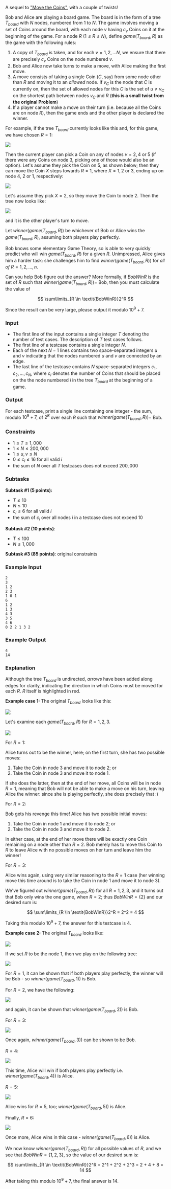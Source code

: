 A sequel to ["Move the Coins"](https://www.hackerrank.com/challenges/move-the-coins/problem), with a couple of twists!

Bob and Alice are playing a board game.  The board is in the form of a tree $T_{\textit{board}}$ with $N$ nodes, numbered from $1$ to $N$. The game involves moving a set of Coins around the board, with each node $v$ having $c_v$ Coins on it at the beginning of the game. For a node $R$ ($1 \le R \le N)$, define $\textit{game}(T_{\textit{board}}, R)$ as the game with the following rules:

1. A copy of $T_{\textit{board}}$ is taken, and for each $v=1,2,\dots N$, we ensure that there are precisely $c_v$ Coins on the node numbered $v$.
2. Bob and Alice now take turns to make a move, with Alice making the first move.
3. A move consists of taking a single Coin ($C$, say) from some node other than $R$ and moving it to an *allowed* node. If $v_C$ is the node that $C$ is currently on, then the set of allowed nodes for this $C$ is the set of $u \ne v_C$ on the shortest path between nodes $v_C$ and $R$ (**this is a small twist from the original Problem**)
4. If a player cannot make a move on their turn (i.e. because all the Coins are on node $R$), then the game ends and the other player is declared the winner.

For example, if the tree $T_{\textit{board}}$ currently looks like this and, for this game, we have chosen $R=1$:

![](http://campus.codechef.com/SITJMADM/content/COUNTREE-move-example-1of3.png)

Then the current player can pick a Coin on any of nodes $v = 2, 4$ or $5$ (if there were any Coins on node $3$, picking one of those would also be an option). Let's assume they pick the Coin on $5$, as shown below; then they can move the Coin $X$ steps towards $R=1$, where $X=1,2$ or $3$, ending up on node $4$, $2$ or $1$, respectively:

![](http://campus.codechef.com/SITJMADM/content/COUNTREE-move-example-2of3.png)

Let's assume they pick $X=2$, so they move the Coin to node $2$. Then the tree now looks like:

![](http://campus.codechef.com/SITJMADM/content/COUNTREE-move-example-3of3.png)

and it is the other player's turn to move.

Let $\textit{winner}(\textit{game}(T_{\textit{board}}, R))$ be whichever of Bob or Alice wins the $\textit{game}(T_{\textit{board}}, R)$, assuming both players play perfectly.

Bob knows some elementary Game Theory, so is able to very quickly predict who will win $\textit{game}(T_{\textit{board}}, R)$ for a given $R$. Unimpressed, Alice gives him a harder task: she challenges him to find $\textit{winner}(\textit{game}(T_{\textit{board}}, R))$ for *all of* $R = 1, 2, \ldots , n$.

Can you help Bob figure out the answer? More formally, if $\textit{BobWinR}$ is the set of $R$ such that $\textit{winner}(\textit{game}(T_{\textit{board}}, R)) =$ Bob, then you must calculate the value of

$$
\sum\limits_{R \in \textit{BobWinR}}2^R
$$

Since the result can be very large, please output it modulo $10^9+7$.

### Input

- The first line of the input contains a single integer $T$ denoting the number of test cases. The description of $T$ test cases follows.
- The first line of a testcase contains a single integer $N$.
- Each of the next $N-1$ lines contains two space-separated integers $u$ and $v$ indicating that the nodes numbered $u$ and $v$ are connected by an edge.
- The last line of the testcase contains $N$ space-separated integers $c_1, c_2, \ldots , c_N$, where $c_i$ denotes the number of Coins that should be placed on the the node numbered $i$ in the tree $T_{\textit{board}}$ at the beginning of a game.

### Output

For each testcase, print a single line containing one integer - the sum, modulo $10^9+7$, of $2^R$ over each $R$ such that $\textit{winner}(\textit{game}(T_{\textit{board}}, R)) =$ Bob.

### Constraints 
- $1 \le T \le 1,000$
- $1 \le N \le 200,000$
- $1 \le u,v \le N$
- $0 \le c_i \le 16$ for all valid $i$
- the sum of $N$ over all $T$ testcases does not exceed $200,000$

### Subtasks
**Subtask #1 (5 points):** 

- $T \le 10$
- $N \le 10$
- $c_i \le 6$ for all valid $i$
- the sum of $c_i$ over all nodes $i$ in a testcase does not exceed $10$

**Subtask #2 (10 points)**: 

* $T \le 100$ 
* $N \le 1,000$

**Subtask #3 (85 points)**: original constraints

### Example Input

```
2
3 
1 2
2 3
1 0 1
6
1 2
1 3
4 3
3 5
4 6
0 2 2 1 3 2
```

### Example Output

```
4
14
```

### Explanation

Although the tree $T_{\textit{board}}$ is undirected, *arrows* have been added along edges for clarity, indicating the direction in which Coins must be moved for each $R$. $R$ itself is highlighted in red.

**Example case 1:** The original $T_{\textit{board}}$ looks like this:

![](http://campus.codechef.com/SITJMADM/content/COUNTREE-EX1-1of2.png)

Let's examine each $\textit{game}(T_{\textit{board}},R)$ for $R=1,2,3$.

![](http://campus.codechef.com/SITJMADM/content/COUNTREE-EX1-2of2.png)

For $R = 1$:

Alice turns out to be the winner, here; on the first turn, she has two possible moves:

1. Take the Coin in node $3$ and move it to node $2$; or
1. Take the Coin in node $3$ and move it to node $1$.

If she does the latter, then at the end of her move, all Coins will be in node $R=1$, meaning that Bob will not be able to make a move on his turn, leaving Alice the winner: since she is playing perfectly, she does precisely that :)

For $R = 2$:

Bob gets his revenge this time! Alice has two possible initial moves:

1. Take the Coin in node $1$ and move it to node $2$; or
1. Take the Coin in node $3$ and move it to node $2$.

In either case, at the end of her move there will be exactly one Coin remaining on a node other than $R = 2$.  Bob merely has to move this Coin to $R$ to leave Alice with no possible moves on her turn and leave him the winner!

For $R = 3$:

Alice wins again, using very similar reasoning to the $R = 1$ case (her winning move this time around is to take the Coin in node $1$ and move it to node $3$).

We've figured out $\textit{winner}(\textit{game}(T_{\textit{board}}, R))$ for all $R=1,2,3$, and it turns out that Bob only wins the one game, when $R=2$; thus $\textit{BobWinR}=\{2\}$ and our desired sum is:

$$
\sum\limits_{R \in \textit{BobWinR}}2^R = 2^2 = 4
$$

Taking this modulo $10^9+7$, the answer for this testcase is $4$.

**Example case 2:** The original $T_{\textit{board}}$ looks like:

![](http://campus.codechef.com/SITJMADM/content/COUNTREE-EX2-1of7.png)

If we set $R$ to be the node $1$, then we play on the following tree:

![](http://campus.codechef.com/SITJMADM/content/COUNTREE-EX2-2of7.png)

For $R = 1$, it can be shown that if both players play perfectly, the winner will be Bob - so $\textit{winner}(\textit{game}(T_{\textit{board}}, 1))$ is Bob.

For $R = 2$, we have the following:

![](http://campus.codechef.com/SITJMADM/content/COUNTREE-EX2-3of7.png)

and again, it can be shown that $\textit{winner}(\textit{game}(T_{\textit{board}}, 2))$ is Bob.


For $R = 3$:

![](http://campus.codechef.com/SITJMADM/content/COUNTREE-EX2-4of7.png)

Once again, $\textit{winner}(\textit{game}(T_{\textit{board}}, 3))$ can be shown to be Bob.

$R = 4$:


![](http://campus.codechef.com/SITJMADM/content/COUNTREE-EX2-5of7.png)

This time, Alice will win if both players play perfectly i.e. $\textit{winner}(\textit{game}(T_{\textit{board}}, 4))$ is Alice.

$R = 5$:

![](http://campus.codechef.com/SITJMADM/content/COUNTREE-EX2-6of7.png)

Alice wins for $R = 5$, too; $\textit{winner}(\textit{game}(T_{\textit{board}}, 5))$ is Alice.

Finally, $R = 6$:

![](http://campus.codechef.com/SITJMADM/content/COUNTREE-EX2-7of7.png)

Once more, Alice wins in this case - $\textit{winner}(\textit{game}(T_{\textit{board}}, 6))$ is Alice.

We now know $\textit{winner}(\textit{game}(T_{\textit{board}}, R))$ for all possible values of $R$, and we see that $\textit{BobWinR}=\{1, 2, 3\}$, so the value of our desired sum is:

$$
\sum\limits_{R \in \textit{BobWinR}}2^R = 2^1 + 2^2 + 2^3 = 2 + 4 + 8 = 14
$$

After taking this modulo $10^9+7$, the final answer is $14$.
